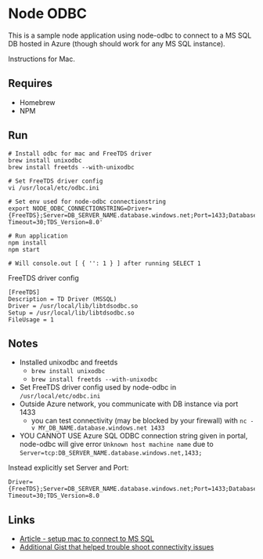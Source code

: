 # Node ODBC

This is a sample node application using node-odbc to connect to a MS SQL DB hosted in Azure (though should work for any MS SQL instance).

Instructions for Mac.

## Requires

* Homebrew
* NPM

## Run

```
# Install odbc for mac and FreeTDS driver
brew install unixodbc
brew install freetds --with-unixodbc

# Set FreeTDS driver config
vi /usr/local/etc/odbc.ini

# Set env used for node-odbc connectionstring
export NODE_ODBC_CONNECTIONSTRING=Driver={FreeTDS};Server=DB_SERVER_NAME.database.windows.net;Port=1433;Database=DB_NAME;Uid=USER_NAME@DB_NAME;Pwd=PASSWORD;Encrypt=yes;TrustServerCertificate=no;Connection Timeout=30;TDS_Version=8.0'

# Run application
npm install
npm start

# Will console.out [ { '': 1 } ] after running SELECT 1
```

FreeTDS driver config
```
[FreeTDS]
Description = TD Driver (MSSQL)
Driver = /usr/local/lib/libtdsodbc.so
Setup = /usr/local/lib/libtdsodbc.so
FileUsage = 1
```

## Notes

* Installed unixodbc and freetds
  * `brew install unixodbc`
  * `brew install freetds --with-unixodbc`
* Set FreeTDS driver config used by node-odbc in `/usr/local/etc/odbc.ini`
* Outside Azure network, you communicate with DB instance via port 1433
  * you can test connectivity (may be blocked by your firewall) with `nc -v MY_DB_NAME.database.windows.net 1433`
* YOU CANNOT USE Azure SQL ODBC connection string given in portal, node-odbc will give error `Unknown host machine name` due to `Server=tcp:DB_SERVER_NAME.database.windows.net,1433;`

Instead explicitly set Server and Port:

```
Driver={FreeTDS};Server=DB_SERVER_NAME.database.windows.net;Port=1433;Database=DB_NAME;Uid=USER_NAME@DB_NAME;Pwd=PASSWORD;Encrypt=yes;TrustServerCertificate=no;Connection Timeout=30;TDS_Version=8.0
```

## Links

* [Article - setup mac to connect to MS SQL](https://github.com/lionheart/django-pyodbc/wiki/Mac-setup-to-connect-to-a-MS-SQL-Server)
* [Additional Gist that helped trouble shoot connectivity issues](https://gist.github.com/Bouke/10454272)
